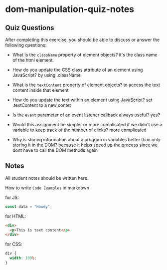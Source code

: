 # dom-manipulation-quiz-notes

## Quiz Questions

After completing this exercise, you should be able to discuss or answer the following questions:

- What is the `className` property of element objects?
it's the class name of the html element.

- How do you update the CSS class attribute of an element using JavaScript?
by using  .className

- What is the `textContent` property of element objects?
to access the text content inside that element

- How do you update the text within an element using JavaScript?
set .textContent to a new contet

- Is the `event` parameter of an event listener callback always useful?
yes?

- Would this assignment be simpler or more complicated if we didn't use a variable to keep track of the number of clicks?
more complicated

- Why is storing information about a program in variables better than only storing it in the DOM?
because it helps speed up the process since we dont have to call the DOM methods again

## Notes

All student notes should be written here.


How to write `Code Examples` in markdown

for JS:

```javascript
const data = "Howdy";
```

for HTML:

```html
<div>
  <p>This is text content</p>
</div>
```

for CSS:

```css
div {
  width: 100%;
}
```
